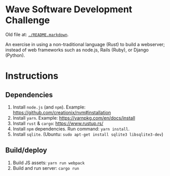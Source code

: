 # Wave Software Development Challenge

Old file at: [`./README.markdown`](./README_old.markdown).

An exercise in using a non-traditional language (Rust) to build a webserver; instead of web frameworks such as node.js, Rails (Ruby), or Django (Python).

# Instructions

## Dependencies

1. Install `node.js` (and `npm`). Example: https://github.com/creationix/nvm#installation
2. Install `yarn`. Example: https://yarnpkg.com/en/docs/install
3. Install `rust` & `cargo`: https://www.rustup.rs/
4. Install `npm` dependencies. Run command: `yarn install`.
5. Install `sqlite`. (Ubuntu: `sudo apt-get install sqlite3 libsqlite3-dev`)

## Build/deploy

1. Build JS assets: `yarn run webpack`
2. Build and run server: `cargo run`
